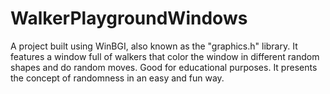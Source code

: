 # WalkerPlaygroundWindows
A project built using WinBGI, also known as the "graphics.h" library. It features a window full of walkers that color the window in different random shapes and do random moves. Good for educational purposes. It presents the concept of randomness in an easy and fun way.
